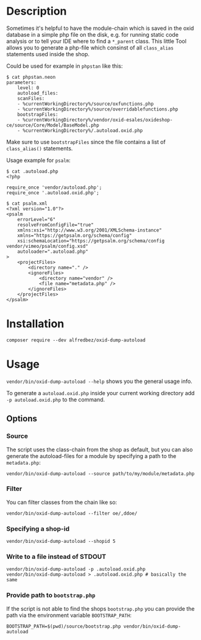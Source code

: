 # Description

Sometimes it's helpful to have the module-chain which is saved in the oxid database in a simple php file on the disk, e.g. for running static code analysis or to tell your IDE where to find a `*_parent` class. This little Tool allows you to generate a php-file which consinst of all `class_alias` statements used inside the shop.

Could be used for example in `phpstan` like this:
```
$ cat phpstan.neon
parameters:
    level: 0
    autoload_files:
    scanFiles:
    - %currentWorkingDirectory%/source/oxfunctions.php
    - %currentWorkingDirectory%/source/overridablefunctions.php
    bootstrapFiles:
    - %currentWorkingDirectory%/vendor/oxid-esales/oxideshop-ce/source/Core/Model/BaseModel.php
    - %currentWorkingDirectory%/.autoload.oxid.php
```

Make sure to use `bootstrapFiles` since the file contains a list of `class_alias()` statements.

Usage example for `psalm`:
```
$ cat .autoload.php
<?php

require_once 'vendor/autoload.php';
require_once '.autoload.oxid.php';
```
```
$ cat psalm.xml
<?xml version="1.0"?>
<psalm
    errorLevel="6"
    resolveFromConfigFile="true"
    xmlns:xsi="http://www.w3.org/2001/XMLSchema-instance"
    xmlns="https://getpsalm.org/schema/config"
    xsi:schemaLocation="https://getpsalm.org/schema/config vendor/vimeo/psalm/config.xsd"
    autoloader=".autoload.php"
>
    <projectFiles>
        <directory name="." />
        <ignoreFiles>
            <directory name="vendor" />
            <file name="metadata.php" />
        </ignoreFiles>
    </projectFiles>
</psalm>
```

# Installation

```
composer require --dev alfredbez/oxid-dump-autoload
```

# Usage

`vendor/bin/oxid-dump-autoload --help` shows you the general usage info.

To generate a `autoload.oxid.php` inside your current working directory add `-p autoload.oxid.php` to the command.


## Options

### Source

The script uses the class-chain from the shop as default, but you can also generate the autoload-files for a module by specifying a path to the `metadata.php`:
```
vendor/bin/oxid-dump-autoload --source path/to/my/module/metadata.php
```

### Filter

You can filter classes from the chain like so:

```
vendor/bin/oxid-dump-autoload --filter oe/,ddoe/
```

### Specifying a shop-id

```
vendor/bin/oxid-dump-autoload --shopid 5
```

### Write to a file instead of STDOUT

```
vendor/bin/oxid-dump-autoload -p .autoload.oxid.php
vendor/bin/oxid-dump-autoload > .autoload.oxid.php # basically the same
```

### Provide path to `bootstrap.php`

If the script is not able to find the shops `bootstrap.php` you can provide the path via the environment variable `BOOTSTRAP_PATH`:
```
BOOTSTRAP_PATH=$(pwd)/source/bootstrap.php vendor/bin/oxid-dump-autoload
```
